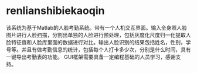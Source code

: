 # renlianshibiekaoqin
该系统为基于Matlab的人脸考勤系统。带有一个人机交互界面。输入全身照人脸图片进行人脸扫描，分割出单独的人脸进行预处理，包括灰度化尺度归一化提取人脸特征值和人脸库里面的数据进行对比。输出人脸识别的结果包括姓名，性别，学号等。并且有做考勤信息的统计，包括每个人打卡多少次，分别是什么时间，具有一键导出考勤表的功能。 GUI框架需要具备一定编程基础的人员学习，感谢支持。
